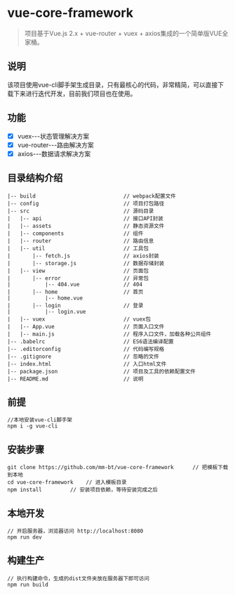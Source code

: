 # vue-core-framework

> 项目基于Vue.js 2.x + vue-router + vuex + axios集成的一个简单版VUE全家桶。

## 说明
该项目使用vue-cli脚手架生成目录，只有最核心的代码，非常精简，可以直接下载下来进行迭代开发，目前我们项目也在使用。

## 功能 ##
- [x] vuex---状态管理解决方案
- [x] vue-router---路由解决方案
- [x] axios---数据请求解决方案

## 目录结构介绍 ##

	|-- build                            // webpack配置文件
	|-- config                           // 项目打包路径
	|-- src                              // 源码目录
	|	|-- api                          // 接口API封装
	|	|-- assets                       // 静态资源文件
	|	|-- components                   // 组件
	|	|-- router                       // 路由信息
	|	|-- util                         // 工具包
	|  	    |-- fetch.js                 // axios封装
	|       |-- storage.js           	 // 数据存储封装
	|   |-- view                         // 页面包
	|		|-- error                    // 异常包
	|           |-- 404.vue              // 404
	|		|-- home                     // 首页
	|           |-- home.vue             
	|		|-- login                    // 登录
	|           |-- login.vue            
	|   |-- vuex                         // vuex包
	|   |-- App.vue                      // 页面入口文件
	|   |-- main.js                      // 程序入口文件，加载各种公共组件
	|-- .babelrc                         // ES6语法编译配置
	|-- .editorconfig                    // 代码编写规格
	|-- .gitignore                       // 忽略的文件
	|-- index.html                       // 入口html文件
	|-- package.json                     // 项目及工具的依赖配置文件
	|-- README.md                        // 说明

## 前提 ##

	//本地安装vue-cli脚手架
	npm i -g vue-cli

## 安装步骤 ##

	git clone https://github.com/mm-bt/vue-core-framework      // 把模板下载到本地
	cd vue-core-framework    // 进入模板目录
	npm install         // 安装项目依赖，等待安装完成之后

## 本地开发 ##

	// 开启服务器，浏览器访问 http://localhost:8080
	npm run dev

## 构建生产 ##

	// 执行构建命令，生成的dist文件夹放在服务器下即可访问
	npm run build

